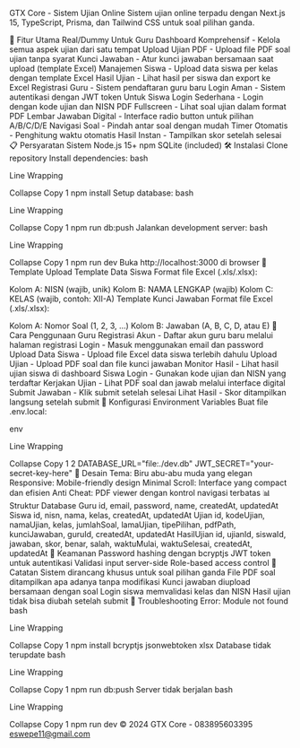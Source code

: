 GTX Core - Sistem Ujian Online
Sistem ujian online terpadu dengan Next.js 15, TypeScript, Prisma, dan Tailwind CSS untuk soal pilihan ganda.

🚀 Fitur Utama Real/Dummy
Untuk Guru
Dashboard Komprehensif - Kelola semua aspek ujian dari satu tempat
Upload Ujian PDF - Upload file PDF soal ujian tanpa syarat
Kunci Jawaban - Atur kunci jawaban bersamaan saat upload (template Excel)
Manajemen Siswa - Upload data siswa per kelas dengan template Excel
Hasil Ujian - Lihat hasil per siswa dan export ke Excel
Registrasi Guru - Sistem pendaftaran guru baru
Login Aman - Sistem autentikasi dengan JWT token
Untuk Siswa
Login Sederhana - Login dengan kode ujian dan NISN
PDF Fullscreen - Lihat soal ujian dalam format PDF
Lembar Jawaban Digital - Interface radio button untuk pilihan A/B/C/D/E
Navigasi Soal - Pindah antar soal dengan mudah
Timer Otomatis - Penghitung waktu otomatis
Hasil Instan - Tampilkan skor setelah selesai
📋 Persyaratan Sistem
Node.js 15+
npm
SQLite (included)
🛠️ Instalasi
Clone repository
Install dependencies:
bash

Line Wrapping

Collapse
Copy
1
npm install
Setup database:
bash

Line Wrapping

Collapse
Copy
1
npm run db:push
Jalankan development server:
bash

Line Wrapping

Collapse
Copy
1
npm run dev
Buka http://localhost:3000 di browser
📁 Template Upload
Template Data Siswa
Format file Excel (.xls/.xlsx):

Kolom A: NISN (wajib, unik)
Kolom B: NAMA LENGKAP (wajib)
Kolom C: KELAS (wajib, contoh: XII-A)
Template Kunci Jawaban
Format file Excel (.xls/.xlsx):

Kolom A: Nomor Soal (1, 2, 3, ...)
Kolom B: Jawaban (A, B, C, D, atau E)
🎯 Cara Penggunaan
Guru
Registrasi Akun - Daftar akun guru baru melalui halaman registrasi
Login - Masuk menggunakan email dan password
Upload Data Siswa - Upload file Excel data siswa terlebih dahulu
Upload Ujian - Upload PDF soal dan file kunci jawaban
Monitor Hasil - Lihat hasil ujian siswa di dashboard
Siswa
Login - Gunakan kode ujian dan NISN yang terdaftar
Kerjakan Ujian - Lihat PDF soal dan jawab melalui interface digital
Submit Jawaban - Klik submit setelah selesai
Lihat Hasil - Skor ditampilkan langsung setelah submit
🔧 Konfigurasi
Environment Variables
Buat file .env.local:

env

Line Wrapping

Collapse
Copy
1
2
DATABASE_URL="file:./dev.db"
JWT_SECRET="your-secret-key-here"
🎨 Desain
Tema: Biru abu-abu muda yang elegan
Responsive: Mobile-friendly design
Minimal Scroll: Interface yang compact dan efisien
Anti Cheat: PDF viewer dengan kontrol navigasi terbatas
📊 Struktur Database
Guru
id, email, password, name, createdAt, updatedAt
Siswa
id, nisn, nama, kelas, createdAt, updatedAt
Ujian
id, kodeUjian, namaUjian, kelas, jumlahSoal, lamaUjian, tipePilihan, pdfPath, kunciJawaban, guruId, createdAt, updatedAt
HasilUjian
id, ujianId, siswaId, jawaban, skor, benar, salah, waktuMulai, waktuSelesai, createdAt, updatedAt
🔐 Keamanan
Password hashing dengan bcryptjs
JWT token untuk autentikasi
Validasi input server-side
Role-based access control
📝 Catatan
Sistem dirancang khusus untuk soal pilihan ganda
File PDF soal ditampilkan apa adanya tanpa modifikasi
Kunci jawaban diupload bersamaan dengan soal
Login siswa memvalidasi kelas dan NISN
Hasil ujian tidak bisa diubah setelah submit
🐛 Troubleshooting
Error: Module not found
bash

Line Wrapping

Collapse
Copy
1
npm install bcryptjs jsonwebtoken xlsx
Database tidak terupdate
bash

Line Wrapping

Collapse
Copy
1
npm run db:push
Server tidak berjalan
bash

Line Wrapping

Collapse
Copy
1
npm run dev
© 2024 GTX Core - 083895603395 eswepe11@gmail.com

